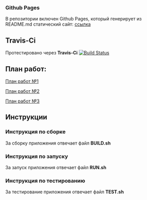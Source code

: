### Github Pages 

В репозитории включен Github Pages, который генерирует из README.md статический сайт: [ссылка](https://danil42russia.github.io/GoodLine-App/)

## Travis-Ci

Протестировано через **Travis-Ci** [![Build Status](https://travis-ci.com/Danil42Russia/GoodLine-App.svg?branch=master)](https://travis-ci.com/Danil42Russia/GoodLine-App)

## План работ:

[План работ №1](Roadmap1.md)

[План работ №2](Roadmap2.md)

[План работ №3](Roadmap3.md)

## Инструкции

### Инструкция по сборке
За сборку приложения отвечает файл **BUILD.sh**

### Инструкция по запуску
За запуск приложения отвечает файл **RUN.sh**

### Инструкция по тестированию
За тестирование приложения отвечает файл **TEST.sh**